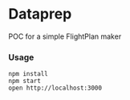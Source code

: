 Dataprep
=====================

POC for a simple FlightPlan maker

### Usage

```
npm install
npm start
open http://localhost:3000
```


